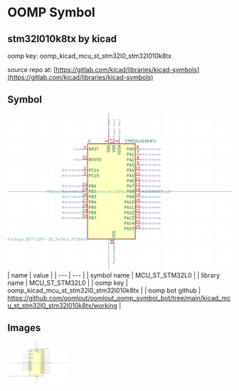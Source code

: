 # OOMP Symbol  
## stm32l010k8tx  by kicad  
  
oomp key: oomp_kicad_mcu_st_stm32l0_stm32l010k8tx  
  
source repo at: [https://gitlab.com/kicad/libraries/kicad-symbols](https://gitlab.com/kicad/libraries/kicad-symbols)  
## Symbol  
  
[![working.png](working_600.png)](working.png)  
| name | value | 
| --- | --- | 
| symbol name | MCU_ST_STM32L0 | 
| library name | MCU_ST_STM32L0 | 
| oomp key | oomp_kicad_mcu_st_stm32l0_stm32l010k8tx | 
| oomp bot github | https://github.com/oomlout/oomlout_oomp_symbol_bot/tree/main/kicad_mcu_st_stm32l0_stm32l010k8tx/working | 
## Images  
  
[![working.png](working_140.png)](working.png)  
